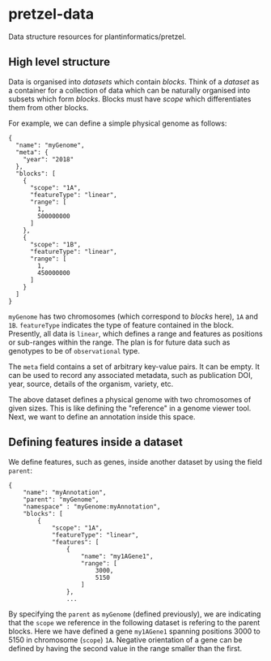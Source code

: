 # pretzel-data

Data structure resources for plantinformatics/pretzel.

## High level structure

Data is organised into *datasets* which contain *blocks*. Think of a *dataset* as a container for a
collection of data which can be naturally organised into subsets which form *blocks*. Blocks must
have *scope* which differentiates them from other blocks.

For example, we can define a simple physical genome as follows:

```
{
  "name": "myGenome",
  "meta": {
    "year": "2018"
  },
  "blocks": [
    {
      "scope": "1A",
      "featureType": "linear",
      "range": [
        1,
        500000000
      ]
    },
    {
      "scope": "1B",
      "featureType": "linear",
      "range": [
        1,
        450000000
      ]
    }
  ]
}
```

`myGenome` has two chromosomes (which correspond to *blocks* here), `1A` and `1B`. `featureType`
indicates the type of feature contained in the block. Presently, all data is `linear`, which defines
a range and features as positions or sub-ranges within the range. The plan is for future data such
as genotypes to be of `observational` type.

The `meta` field contains a set of arbitrary key-value pairs. It can be empty. It can be used to
record any associated metadata, such as publication DOI, year, source, details of the organism,
variety, etc.

The above dataset defines a physical genome with two chromosomes of given sizes. This is like
defining the "reference" in a genome viewer tool. Next, we want to define an annotation inside this
space.

## Defining features inside a dataset

We define features, such as genes, inside another dataset by using the field `parent`:

```
{
    "name": "myAnnotation",
    "parent": "myGenome",
    "namespace" : "myGenome:myAnnotation",
    "blocks": [
        {
            "scope": "1A",
            "featureType": "linear",
            "features": [
                {
                    "name": "my1AGene1",
                    "range": [
                        3000,
                        5150
                    ]
                },
                ...
```

By specifying the `parent` as `myGenome` (defined previously), we are indicating that the `scope` we
reference in the following dataset is refering to the parent blocks. Here we have defined a gene
`my1AGene1` spanning positions 3000 to 5150 in chromosome (`scope`) `1A`. Negative orientation of a
gene can be defined by having the second value in the range smaller than the first.

